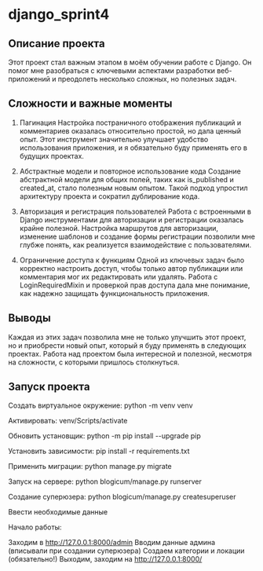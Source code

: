 # django_sprint4
## Описание проекта
Этот проект стал важным этапом в моём обучении работе с Django. Он помог мне разобраться с ключевыми аспектами разработки веб-приложений и преодолеть несколько сложных, но полезных задач.

## Сложности и важные моменты
1. Пагинация
Настройка постраничного отображения публикаций и комментариев оказалась относительно простой, но дала ценный опыт. Этот инструмент значительно улучшает удобство использования приложения, и я обязательно буду применять его в будущих проектах.

2. Абстрактные модели и повторное использование кода
Создание абстрактной модели для общих полей, таких как is_published и created_at, стало полезным новым опытом. Такой подход упростил архитектуру проекта и сократил дублирование кода.

3. Авторизация и регистрация пользователей
Работа с встроенными в Django инструментами для авторизации и регистрации оказалась крайне полезной. Настройка маршрутов для авторизации, изменение шаблонов и создание формы регистрации позволили мне глубже понять, как реализуется взаимодействие с пользователями.

4. Ограничение доступа к функциям
Одной из ключевых задач было корректно настроить доступ, чтобы только автор публикации или комментария мог их редактировать или удалять. Работа с LoginRequiredMixin и проверкой прав доступа дала мне понимание, как надежно защищать функциональность приложения.

## Выводы
Каждая из этих задач позволила мне не только улучшить этот проект, но и приобрести новый опыт, который я буду применять в следующих проектах. Работа над проектом была интересной и полезной, несмотря на сложности, с которыми пришлось столкнуться.

## Запуск проекта
Создать виртуальное окружение: python -m venv venv

Активировать: venv/Scripts/activate

Обновить установщик: python -m pip install --upgrade pip

Установить зависимости: pip install -r requirements.txt

Применить миграции: python manage.py migrate

Запуск на сервере: python blogicum/manage.py runserver

Создание суперюзера: python blogicum/manage.py createsuperuser

Ввести необходимые данные

Начало работы:

Заходим в http://127.0.0.1:8000/admin
Вводим данные админа (вписывали при создании суперюзера)
Создаем категории и локации (обязательно!)
Выходим, заходим на http://127.0.0.1:8000/
